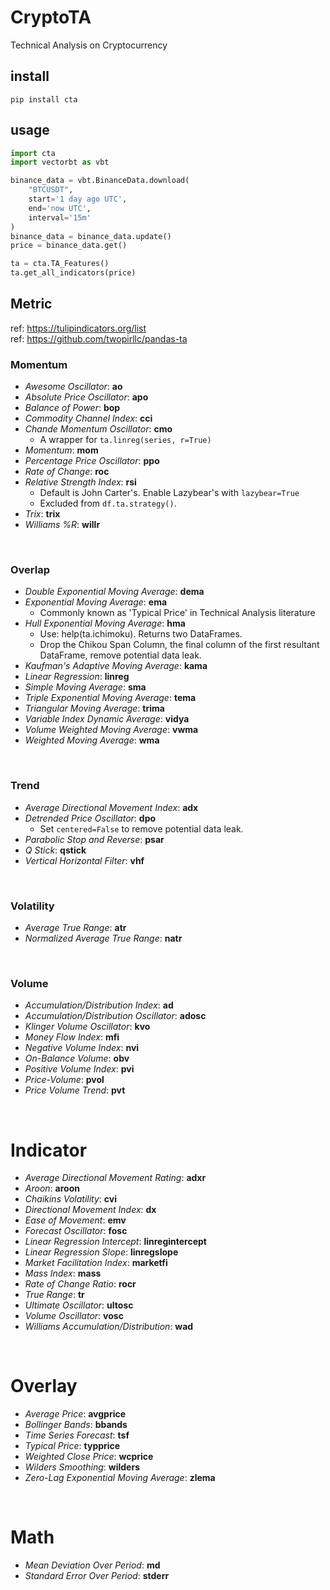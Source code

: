 # CryptoTA

Technical Analysis on Cryptocurrency

## install

`pip install cta`

## usage

```python
import cta
import vectorbt as vbt

binance_data = vbt.BinanceData.download(
    "BTCUSDT",
    start='1 day ago UTC',
    end='now UTC',
    interval='15m'
)
binance_data = binance_data.update()
price = binance_data.get()

ta = cta.TA_Features()
ta.get_all_indicators(price)
```

## Metric
ref: https://tulipindicators.org/list  
ref: https://github.com/twopirllc/pandas-ta  

### **Momentum** 
* _Awesome Oscillator_: **ao**
* _Absolute Price Oscillator_: **apo**
* _Balance of Power_: **bop**
* _Commodity Channel Index_: **cci**
* _Chande Momentum Oscillator_: **cmo**
    * A wrapper for ```ta.linreg(series, r=True)```
* _Momentum_: **mom**
* _Percentage Price Oscillator_: **ppo**
* _Rate of Change_: **roc**
* _Relative Strength Index_: **rsi**
    * Default is John Carter's. Enable Lazybear's with ```lazybear=True```
    * Excluded from ```df.ta.strategy()```.
* _Trix_: **trix**
* _Williams %R_: **willr**

<br/>

### **Overlap**
* _Double Exponential Moving Average_: **dema**
* _Exponential Moving Average_: **ema**
    * Commonly known as 'Typical Price' in Technical Analysis literature
* _Hull Exponential Moving Average_: **hma**
    * Use: help(ta.ichimoku). Returns two DataFrames.
    * Drop the Chikou Span Column, the final column of the first resultant DataFrame, remove potential data leak.
* _Kaufman's Adaptive Moving Average_: **kama**
* _Linear Regression_: **linreg**
* _Simple Moving Average_: **sma**
* _Triple Exponential Moving Average_: **tema**
* _Triangular Moving Average_: **trima**
* _Variable Index Dynamic Average_: **vidya**
* _Volume Weighted Moving Average_: **vwma**
* _Weighted Moving Average_: **wma**

<br/>

### **Trend**
* _Average Directional Movement Index_: **adx**
* _Detrended Price Oscillator_: **dpo**
    * Set ```centered=False``` to remove potential data leak.
* _Parabolic Stop and Reverse_: **psar**
* _Q Stick_: **qstick**
* _Vertical Horizontal Filter_: **vhf**

<br/>

### **Volatility**
* _Average True Range_: **atr**
* _Normalized Average True Range_: **natr**

<br/>

### **Volume**
* _Accumulation/Distribution Index_: **ad**
* _Accumulation/Distribution Oscillator_: **adosc**
* _Klinger Volume Oscillator_: **kvo**
* _Money Flow Index_: **mfi**
* _Negative Volume Index_: **nvi**
* _On-Balance Volume_: **obv**
* _Positive Volume Index_: **pvi**
* _Price-Volume_: **pvol**
* _Price Volume Trend_: **pvt**

<br/>

# **Indicator**
* _Average Directional Movement Rating_: **adxr**
* _Aroon_: **aroon**
* _Chaikins Volatility_: **cvi**
* _Directional Movement Index_: **dx**
* _Ease of Movement_: **emv**
* _Forecast Oscillator_: **fosc**
* _Linear Regression Intercept_: **linregintercept**
* _Linear Regression Slope_: **linregslope**
* _Market Facilitation Index_: **marketfi**
* _Mass Index_: **mass**
* _Rate of Change Ratio_: **rocr**
* _True Range_: **tr**
* _Ultimate Oscillator_: **ultosc**
* _Volume Oscillator_: **vosc**
* _Williams Accumulation/Distribution_: **wad**

<br/>

# **Overlay**
* _Average Price_: **avgprice**
* _Bollinger Bands_: **bbands**
* _Time Series Forecast_: **tsf**
* _Typical Price_: **typprice**
* _Weighted Close Price_: **wcprice**
* _Wilders Smoothing_: **wilders**
* _Zero-Lag Exponential Moving Average_: **zlema**

<br/>

# **Math**
* _Mean Deviation Over Period_: **md**
* _Standard Error Over Period_: **stderr**

<br/>